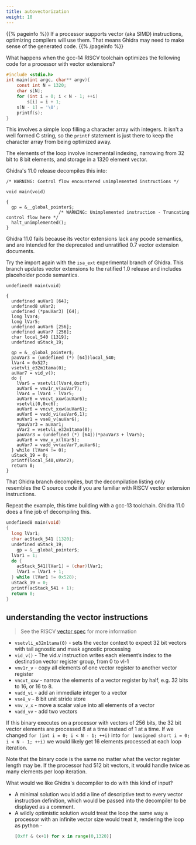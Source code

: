 ```yaml
---
title: autovectorization
weight: 10
---
```


{{% pageinfo %}}
If a processor supports vector (aka SIMD) instructions, optimizing compilers will use them.  That means Ghidra may need to make sense of
the generated code.
{{% /pageinfo %}}

What happens when the gcc-14 RISCV toolchain optimizes the following code for a processor with vector extensions?


```c
#include <stdio.h>
int main(int argc, char** argv){
    const int N = 1320;
    char s[N];
    for (int i = 0; i < N - 1; ++i)
        s[i] = i + 1;
    s[N - 1] = '\0';
    printf(s);
}
```

This involves a simple loop filling a character array with integers.  It isn't a well formed C string,
so the `printf` statement is just there to keep the character array from being optimized away.

The elements of the loop involve incremental indexing, narrowing from 32 bit to 8 bit elements,
and storage in a 1320 element vector.


Ghidra's 11.0 release decompiles this into:

```text
/* WARNING: Control flow encountered unimplemented instructions */

void main(void)

{
  gp = &__global_pointer$;
                    /* WARNING: Unimplemented instruction - Truncating control flow here */
  halt_unimplemented();
}
```

Ghidra 11.0 fails because its vector extensions lack any pcode semantics, and are intended for the
deprecated and unratified 0.7 vector extension documents.

Try the import again with the `isa_ext` experimental branch of Ghidra.  This branch updates vector extensions to
the ratified 1.0 release and includes placeholder pcode semantics.

```text
undefined8 main(void)

{
  undefined auVar1 [64];
  undefined8 uVar2;
  undefined (*pauVar3) [64];
  long lVar4;
  long lVar5;
  undefined auVar6 [256];
  undefined auVar7 [256];
  char local_540 [1319];
  undefined uStack_19;
  
  gp = &__global_pointer$;
  pauVar3 = (undefined (*) [64])local_540;
  lVar4 = 0x527;
  vsetvli_e32m1tama(0);
  auVar7 = vid_v();
  do {
    lVar5 = vsetvli(lVar4,0xcf);
    auVar6 = vmv1r_v(auVar7);
    lVar4 = lVar4 - lVar5;
    auVar6 = vncvt_xxw(auVar6);
    vsetvli(0,0xc6);
    auVar6 = vncvt_xxw(auVar6);
    auVar6 = vadd_vi(auVar6,1);
    auVar1 = vse8_v(auVar6);
    *pauVar3 = auVar1;
    uVar2 = vsetvli_e32m1tama(0);
    pauVar3 = (undefined (*) [64])(*pauVar3 + lVar5);
    auVar6 = vmv_v_x(lVar5);
    auVar7 = vadd_vv(auVar7,auVar6);
  } while (lVar4 != 0);
  uStack_19 = 0;
  printf(local_540,uVar2);
  return 0;
}
```

That Ghidra branch decompiles, but the decompilation listing only resembles the C source code if you are familiar with RISCV vector extension instructions.

Repeat the example, this time building with a gcc-13 toolchain.  Ghidra 11.0 does a fine job of decompiling this.

```c
undefined8 main(void)
{
  long lVar1;
  char acStack_541 [1320];
  undefined uStack_19;
    gp = &__global_pointer$;
  lVar1 = 1;
  do {
    acStack_541[lVar1] = (char)lVar1;
    lVar1 = lVar1 + 1;
  } while (lVar1 != 0x528);
  uStack_19 = 0;
  printf(acStack_541 + 1);
  return 0;
}
```

## understanding the vector instructions

>See the RISCV [vector spec](https://github.com/riscv/riscv-v-spec/blob/master/v-spec.adoc) for more information

* `vsetvli_e32m1tama(0)` - sets the vector context to expect 32 bit vectors with tail agnostic and mask agnostic processing
* `vid_v()` - The vid.v instruction writes each element’s index to the destination vector register group, from 0 to vl-1
* `vmv1r_v` - copy all elements of one vector register to another vector register
* `vncvt_xxw`  - narrow the elements of a vector register by half, e.g. 32 bits to 16, or 16 to 8.
* `vadd_vi` - add an immediate integer to a vector
* `vse8_v` - 8 bit unit stride store
* `vmv_v_x` - move a scalar value into all elements of a vector
* `vadd_vv` - add two vectors

If this binary executes on a processor with vectors of 256 bits, the 32 bit vector elements are processed 8 at a time instead of 1 at a time.
If we changed `for (int i = 0; i < N - 1; ++i)` into `for (unsigned short i = 0; i < N - 1; ++i)` we would likely get 16 elements processed at each loop iteration.

Note that the binary code is the same no matter what the vector register length may be.  If the processor had 512 bit vectors, it would handle twice as many
elements per loop iteration.

What would we like Ghidra's decompiler to do with this kind of input?

* A minimal solution would add a line of descriptive text to every vector instruction definition, which would be passed into the decompiler to be displayed
  as a comment.
* A wildly optimistic solution would treat the loop the same way a processor with an infinite vector size would treat it, rendering the loop as python - 
    ```python
    [0xff & (x+1) for x in range(0,1320)]
    ```
